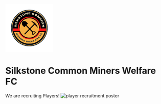 <img src="silkstone common fc logo.png" 
     alt="logo"
     width="150" 
     height="150" />
# Silkstone Common Miners Welfare FC
We are recruiting Players!
<img src="Silkstone common.png" 
     alt="player recruitment poster" />

